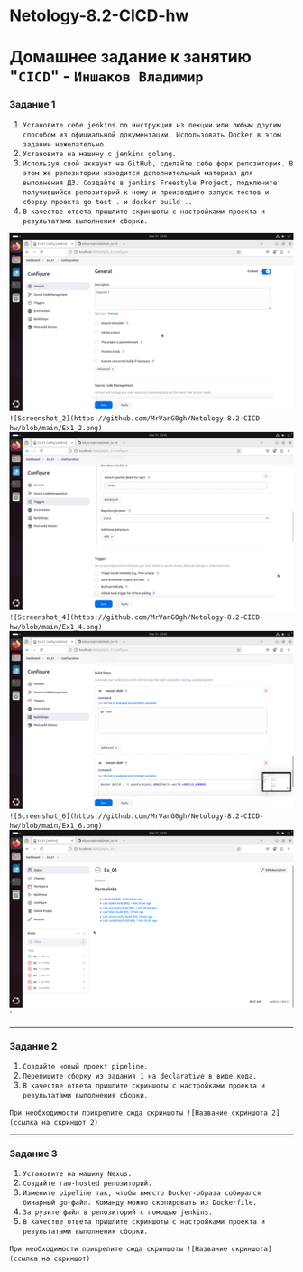 # Netology-8.2-CICD-hw

# Домашнее задание к занятию "`CICD`" - `Иншаков Владимир`

### Задание 1

1. `Установите себе jenkins по инструкции из лекции или любым другим способом из официальной документации. Использовать Docker в этом задании нежелательно.`
2. `Установите на машину с jenkins golang.`
3. `Используя свой аккаунт на GitHub, сделайте себе форк репозитория. В этом же репозитории находится дополнительный материал для выполнения ДЗ.
Создайте в jenkins Freestyle Project, подключите получившийся репозиторий к нему и произведите запуск тестов и сборку проекта go test . и docker build ..`
4. `В качестве ответа пришлите скриншоты с настройками проекта и результатами выполнения сборки.`

![Screenshot_1](https://github.com/MrVanG0gh/Netology-8.2-CICD-hw/blob/main/Ex1_1.png)`
![Screenshot_2](https://github.com/MrVanG0gh/Netology-8.2-CICD-hw/blob/main/Ex1_2.png)`
![Screenshot_3](https://github.com/MrVanG0gh/Netology-8.2-CICD-hw/blob/main/Ex1_3.png)`
![Screenshot_4](https://github.com/MrVanG0gh/Netology-8.2-CICD-hw/blob/main/Ex1_4.png)`
![Screenshot_5](https://github.com/MrVanG0gh/Netology-8.2-CICD-hw/blob/main/Ex1_5.png)`
![Screenshot_6](https://github.com/MrVanG0gh/Netology-8.2-CICD-hw/blob/main/Ex1_6.png)`
![Screenshot_7](https://github.com/MrVanG0gh/Netology-8.2-CICD-hw/blob/main/Ex1_7.png)`

---

### Задание 2

1. `Создайте новый проект pipeline.`
2. `Перепишите сборку из задания 1 на declarative в виде кода.`
3. `В качестве ответа пришлите скриншоты с настройками проекта и результатами выполнения сборки.`

`При необходимости прикрепитe сюда скриншоты
![Название скриншота 2](ссылка на скриншот 2)`

---

### Задание 3

1. `Установите на машину Nexus.`
2. `Создайте raw-hosted репозиторий.`
3. `Измените pipeline так, чтобы вместо Docker-образа собирался бинарный go-файл. Команду можно скопировать из Dockerfile.`
4. `Загрузите файл в репозиторий с помощью jenkins.`
5. `В качестве ответа пришлите скриншоты с настройками проекта и результатами выполнения сборки.`

`При необходимости прикрепитe сюда скриншоты
![Название скриншота](ссылка на скриншот)`

